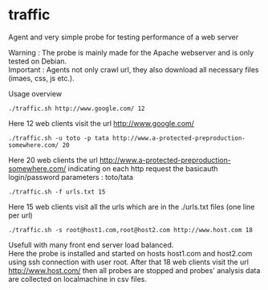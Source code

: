 # traffic
Agent and very simple probe for testing performance of a web server

Warning : The probe is mainly made for the Apache webserver and is only tested on Debian.  
Important : Agents not only crawl url, they also download all necessary files (imaes, css, js etc.).

Usage overview
```shell
./traffic.sh http://www.google.com/ 12
```
Here 12 web clients visit the url http://www.google.com/

```shell
./traffic.sh -u toto -p tata http://www.a-protected-preproduction-somewhere.com/ 20
```
Here 20 web clients the url http://www.a-protected-preproduction-somewhere.com/ indicating on each http request the basicauth login/password parameters : toto/tata

```shell
./traffic.sh -f urls.txt 15
```
Here 15 web clients visit all the urls which are in the ./urls.txt files (one line per url)

```shell
./traffic.sh -s root@host1.com,root@host2.com http://www.host.com 18
```
Usefull with many front end server load balanced.  
Here the probe is installed and started on hosts host1.com and host2.com using ssh connection with user root. 
After that 18 web clients visit the url http://www.host.com/ then all probes are stopped and probes' analysis data are collected on localmachine in csv files.

